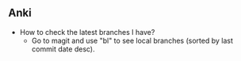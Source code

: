 ## Anki
- How to check the latest branches I have? 
    - Go to magit and use "bl" to see local branches (sorted by last commit date desc).
